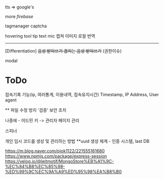 tts => google's

more *firebase*

tagmanager
captcha

hovering tool tip text
mic
캡쳐 이미지 로컬 번역

---

[Differentiation]
~~음성 받아쓰기
겹치는 음성 받아쓰기~~ (권한이슈)

modal

# ToDo

접속기록 기능(ip, 여러통계, 이용내역, 접속유지시간) Timestamp, IP Address, User agent


** 파일 수정 방지 '검증' 보안 조치

나중에 - 어드민 키 -> 관리자 페이지 관리

스피너

개인 임시 코드를 생성 및 관리하는 방법
**uuid 생성 체계 - 인증 시스템, last DB

https://m.blog.naver.com/pjok1122/221555161680
https://www.npmjs.com/package/express-session
https://velog.io/@leitmotif/MongoStore%EB%A1%9C-%EC%84%B8%EC%85%98-%ED%99%9C%EC%9A%A9%ED%95%98%EA%B8%B0



